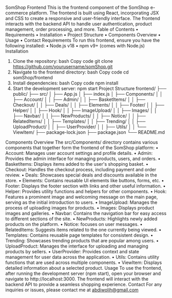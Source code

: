 SomShop Frontend
This is the frontend component of the SomShop e-commerce platform. The frontend is built using React, incorporating JSX and CSS to create a responsive and user-friendly interface. The frontend interacts with the backend API to handle user authentication, product management, order processing, and more.
Table of Contents
•	Requirements
•	Installation
•	Project Structure
•	Components Overview
•	Usage
•	Contact
Requirements
To run this frontend, ensure you have the following installed:
•	Node.js v18
•	npm v9+ (comes with Node.js)
Installation
1.	Clone the repository:
bash
Copy code
git clone https://github.com/yourusername/somShop.git
2.	Navigate to the frontend directory:
bash
Copy code
cd somShop/frontend
3.	Install dependencies:
bash
Copy code
npm install
4.	Start the development server:
npm start
Project Structure
frontend/
├── public/
├── src/
│   ├── App.js
│   ├── index.js
│   ├── Components/
│   │   ├── Account/
│   │   ├── Admin/
│   │   ├── BasketItems/
│   │   ├── Checkout/
│   │   ├── Deals/
│   │   ├── Elements/
│   │   ├── Footer/
│   │   ├── Helper/
│   │   ├── Hook/
│   │   ├── ImageUpload/
│   │   ├── Images/
│   │   ├── Navbar/
│   │   ├── NewProducts/
│   │   ├── Notice/
│   │   ├── RelatedItems/
│   │   ├── Templates/
│   │   ├── Trending/
│   │   ├── UploadProduct/
│   │   ├── UserProvider/
│   │   ├── Utils/
│   │   └── ViewItem/
├── package-lock.json
├── package.json
└── README.md

Components Overview
The src/Components/ directory contains various components that together form the frontend of the SomShop platform:
•	Account: Manages user account settings and profile details.
•	Admin: Provides the admin interface for managing products, users, and orders.
•	BasketItems: Displays items added to the user's shopping basket.
•	Checkout: Handles the checkout process, including payment and order review.
•	Deals: Showcases special deals and discounts available in the store.
•	Elements: Contains reusable UI elements like buttons, forms, etc.
•	Footer: Displays the footer section with links and other useful information.
•	Helper: Provides utility functions and helpers for other components.
•	Hook: Features a prominent image and welcoming message on the main page, serving as the initial introduction to users.
•	ImageUpload: Manages the process of uploading images for products.
•	Images: Displays product images and galleries.
•	Navbar: Contains the navigation bar for easy access to different sections of the site.
•	NewProducts: Highlights newly added products on the platform.
•	Notice: focuses on user messages.
•	RelatedItems: Suggests items related to the one currently being viewed.
•	Templates: Contains reusable page templates for consistent design.
•	Trending: Showcases trending products that are popular among users.
•	UploadProduct: Manages the interface for uploading and managing products by sellers.
•	UserProvider: Provides context and state management for user data across the application.
•	Utils: Contains utility functions that are used across multiple components.
•	ViewItem: Displays detailed information about a selected product.
Usage
To use the frontend, after running the development server (npm start), open your browser and navigate to http://localhost:3000. The frontend will interact with the backend API to provide a seamless shopping experience.
Contact
For any inquiries or issues, please contact me at abdiwolih@gmail.com
